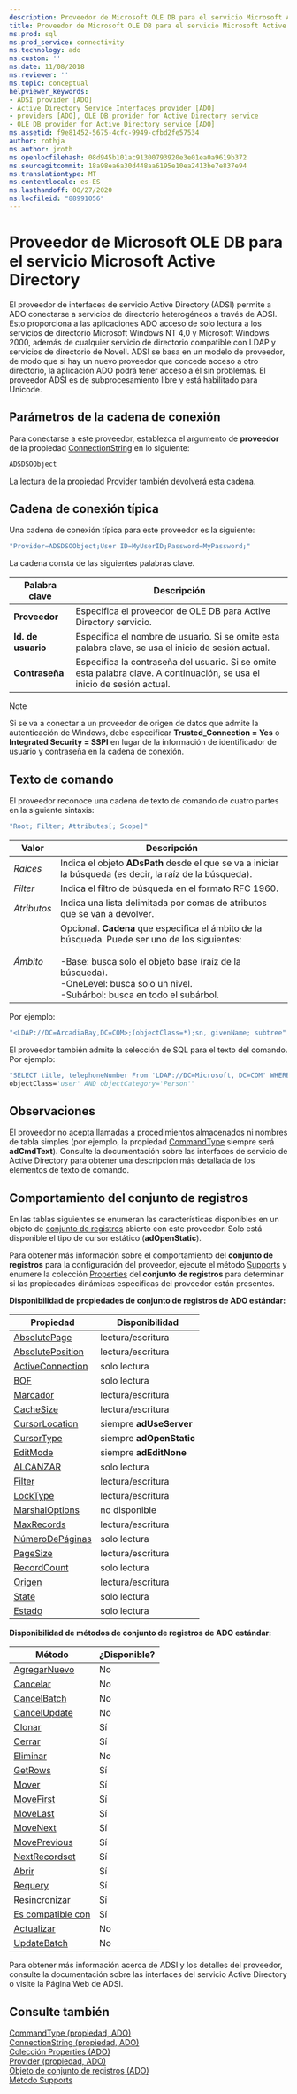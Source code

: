 ```yaml
---
description: Proveedor de Microsoft OLE DB para el servicio Microsoft Active Directory
title: Proveedor de Microsoft OLE DB para el servicio Microsoft Active Directory | Microsoft Docs
ms.prod: sql
ms.prod_service: connectivity
ms.technology: ado
ms.custom: ''
ms.date: 11/08/2018
ms.reviewer: ''
ms.topic: conceptual
helpviewer_keywords:
- ADSI provider [ADO]
- Active Directory Service Interfaces provider [ADO]
- providers [ADO], OLE DB provider for Active Directory service
- OLE DB provider for Active Directory service [ADO]
ms.assetid: f9e81452-5675-4cfc-9949-cfbd2fe57534
author: rothja
ms.author: jroth
ms.openlocfilehash: 08d945b101ac91300793920e3e01ea0a9619b372
ms.sourcegitcommit: 18a98ea6a30d448aa6195e10ea2413be7e837e94
ms.translationtype: MT
ms.contentlocale: es-ES
ms.lasthandoff: 08/27/2020
ms.locfileid: "88991056"
---
```

# <a name="microsoft-ole-db-provider-for-microsoft-active-directory-service"></a>Proveedor de Microsoft OLE DB para el servicio Microsoft Active Directory
El proveedor de interfaces de servicio Active Directory (ADSI) permite a ADO conectarse a servicios de directorio heterogéneos a través de ADSI. Esto proporciona a las aplicaciones ADO acceso de solo lectura a los servicios de directorio Microsoft Windows NT 4,0 y Microsoft Windows 2000, además de cualquier servicio de directorio compatible con LDAP y servicios de directorio de Novell. ADSI se basa en un modelo de proveedor, de modo que si hay un nuevo proveedor que concede acceso a otro directorio, la aplicación ADO podrá tener acceso a él sin problemas. El proveedor ADSI es de subprocesamiento libre y está habilitado para Unicode.  
  
## <a name="connection-string-parameters"></a>Parámetros de la cadena de conexión  
 Para conectarse a este proveedor, establezca el argumento de **proveedor** de la propiedad [ConnectionString](../../reference/ado-api/connectionstring-property-ado.md) en lo siguiente:  
  
```vb
ADSDSOObject  
```  
  
 La lectura de la propiedad [Provider](../../reference/ado-api/provider-property-ado.md) también devolverá esta cadena.  
  
## <a name="typical-connection-string"></a>Cadena de conexión típica  
 Una cadena de conexión típica para este proveedor es la siguiente:  
  
```vb
"Provider=ADSDSOObject;User ID=MyUserID;Password=MyPassword;"  
```  
  
 La cadena consta de las siguientes palabras clave.  
  
|Palabra clave|Descripción|  
|-------------|-----------------|  
|**Proveedor**|Especifica el proveedor de OLE DB para Active Directory servicio.|  
|**Id. de usuario**|Especifica el nombre de usuario. Si se omite esta palabra clave, se usa el inicio de sesión actual.|  
|**Contraseña**|Especifica la contraseña del usuario. Si se omite esta palabra clave. A continuación, se usa el inicio de sesión actual.|  
  
> [!NOTE]
>  Si se va a conectar a un proveedor de origen de datos que admite la autenticación de Windows, debe especificar **Trusted_Connection = Yes** o **Integrated Security = SSPI** en lugar de la información de identificador de usuario y contraseña en la cadena de conexión.  
  
## <a name="command-text"></a>Texto de comando  
 El proveedor reconoce una cadena de texto de comando de cuatro partes en la siguiente sintaxis:  
  
```vb
"Root; Filter; Attributes[; Scope]"  
```  
  
|Valor|Descripción|  
|-----------|-----------------|  
|*Raíces*|Indica el objeto **ADsPath** desde el que se va a iniciar la búsqueda (es decir, la raíz de la búsqueda).|  
|*Filter*|Indica el filtro de búsqueda en el formato RFC 1960.|  
|*Atributos*|Indica una lista delimitada por comas de atributos que se van a devolver.|  
|*Ámbito*|Opcional. **Cadena** que especifica el ámbito de la búsqueda. Puede ser uno de los siguientes:<br /><br /> -Base: busca solo el objeto base (raíz de la búsqueda).<br />-OneLevel: busca solo un nivel.<br />-Subárbol: busca en todo el subárbol.|  
  
 Por ejemplo:  
  
```vb
"<LDAP://DC=ArcadiaBay,DC=COM>;(objectClass=*);sn, givenName; subtree"  
```  
  
 El proveedor también admite la selección de SQL para el texto del comando. Por ejemplo:  
  
```vb
"SELECT title, telephoneNumber From 'LDAP://DC=Microsoft, DC=COM' WHERE   
objectClass='user' AND objectCategory='Person'"  
```  
  
## <a name="remarks"></a>Observaciones  
 El proveedor no acepta llamadas a procedimientos almacenados ni nombres de tabla simples (por ejemplo, la propiedad [CommandType](../../reference/ado-api/commandtype-property-ado.md) siempre será **adCmdText**). Consulte la documentación sobre las interfaces de servicio de Active Directory para obtener una descripción más detallada de los elementos de texto de comando.  
  
## <a name="recordset-behavior"></a>Comportamiento del conjunto de registros  
 En las tablas siguientes se enumeran las características disponibles en un objeto de [conjunto de registros](../../reference/ado-api/recordset-object-ado.md) abierto con este proveedor. Solo está disponible el tipo de cursor estático (**adOpenStatic**).  
  
 Para obtener más información sobre el comportamiento del **conjunto de registros** para la configuración del proveedor, ejecute el método [Supports](../../reference/ado-api/supports-method.md) y enumere la colección [Properties](../../reference/ado-api/properties-collection-ado.md) del **conjunto de registros** para determinar si las propiedades dinámicas específicas del proveedor están presentes.  
  
 **Disponibilidad de propiedades de conjunto de registros de ADO estándar:**  
  
|Propiedad|Disponibilidad|  
|--------------|------------------|  
|[AbsolutePage](../../reference/ado-api/absolutepage-property-ado.md)|lectura/escritura|  
|[AbsolutePosition](../../reference/ado-api/absoluteposition-property-ado.md)|lectura/escritura|  
|[ActiveConnection](../../reference/ado-api/activeconnection-property-ado.md)|solo lectura|  
|[BOF](../../reference/ado-api/bof-eof-properties-ado.md)|solo lectura|  
|[Marcador](../../reference/ado-api/bookmark-property-ado.md)|lectura/escritura|  
|[CacheSize](../../reference/ado-api/cachesize-property-ado.md)|lectura/escritura|  
|[CursorLocation](../../reference/ado-api/cursorlocation-property-ado.md)|siempre **adUseServer**|  
|[CursorType](../../reference/ado-api/cursortype-property-ado.md)|siempre **adOpenStatic**|  
|[EditMode](../../reference/ado-api/editmode-property.md)|siempre **adEditNone**|  
|[ALCANZAR](../../reference/ado-api/bof-eof-properties-ado.md)|solo lectura|  
|[Filter](../../reference/ado-api/filter-property.md)|lectura/escritura|  
|[LockType](../../reference/ado-api/locktype-property-ado.md)|lectura/escritura|  
|[MarshalOptions](../../reference/ado-api/marshaloptions-property-ado.md)|no disponible|  
|[MaxRecords](../../reference/ado-api/maxrecords-property-ado.md)|lectura/escritura|  
|[NúmeroDePáginas](../../reference/ado-api/pagecount-property-ado.md)|solo lectura|  
|[PageSize](../../reference/ado-api/pagesize-property-ado.md)|lectura/escritura|  
|[RecordCount](../../reference/ado-api/recordcount-property-ado.md)|solo lectura|  
|[Origen](../../reference/ado-api/source-property-ado-recordset.md)|lectura/escritura|  
|[State](../../reference/ado-api/state-property-ado.md)|solo lectura|  
|[Estado](../../reference/ado-api/status-property-ado-recordset.md)|solo lectura|  
  
 **Disponibilidad de métodos de conjunto de registros de ADO estándar:**  
  
|Método|¿Disponible?|  
|------------|----------------|  
|[AgregarNuevo](../../reference/ado-api/addnew-method-ado.md)|No|  
|[Cancelar](../../reference/ado-api/cancel-method-ado.md)|No|  
|[CancelBatch](../../reference/ado-api/cancelbatch-method-ado.md)|No|  
|[CancelUpdate](../../reference/ado-api/cancelupdate-method-ado.md)|No|  
|[Clonar](../../reference/ado-api/clone-method-ado.md)|Sí|  
|[Cerrar](../../reference/ado-api/close-method-ado.md)|Sí|  
|[Eliminar](../../reference/ado-api/delete-method-ado-recordset.md)|No|  
|[GetRows](../../reference/ado-api/getrows-method-ado.md)|Sí|  
|[Mover](../../reference/ado-api/move-method-ado.md)|Sí|  
|[MoveFirst](../../reference/ado-api/movefirst-movelast-movenext-and-moveprevious-methods-ado.md)|Sí|  
|[MoveLast](../../reference/ado-api/movefirst-movelast-movenext-and-moveprevious-methods-ado.md)|Sí|  
|[MoveNext](../../reference/ado-api/movefirst-movelast-movenext-and-moveprevious-methods-ado.md)|Sí|  
|[MovePrevious](../../reference/ado-api/movefirst-movelast-movenext-and-moveprevious-methods-ado.md)|Sí|  
|[NextRecordset](../../reference/ado-api/nextrecordset-method-ado.md)|Sí|  
|[Abrir](../../reference/ado-api/open-method-ado-recordset.md)|Sí|  
|[Requery](../../reference/ado-api/requery-method.md)|Sí|  
|[Resincronizar](../../reference/ado-api/resync-method.md)|Sí|  
|[Es compatible con](../../reference/ado-api/supports-method.md)|Sí|  
|[Actualizar](../../reference/ado-api/update-method.md)|No|  
|[UpdateBatch](../../reference/ado-api/updatebatch-method.md)|No|  
  
 Para obtener más información acerca de ADSI y los detalles del proveedor, consulte la documentación sobre las interfaces del servicio Active Directory o visite la Página Web de ADSI.  
  
## <a name="see-also"></a>Consulte también  
 [CommandType (propiedad, ADO)](../../reference/ado-api/commandtype-property-ado.md)   
 [ConnectionString (propiedad, ADO)](../../reference/ado-api/connectionstring-property-ado.md)   
 [Colección Properties (ADO)](../../reference/ado-api/properties-collection-ado.md)   
 [Provider (propiedad, ADO)](../../reference/ado-api/provider-property-ado.md)   
 [Objeto de conjunto de registros (ADO)](../../reference/ado-api/recordset-object-ado.md)   
 [Método Supports](../../reference/ado-api/supports-method.md)
